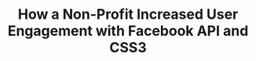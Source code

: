 ---
layout: redirect
title: "How a Non-Profit Increased User Engagement with Facebook API and CSS3"
categories: code css
external_url: "http://www.slidedeck.com/blog/how-cure-org-increased-website-workflow-and-engagement-with-slidedeck/"
external_site: slidedeck
---